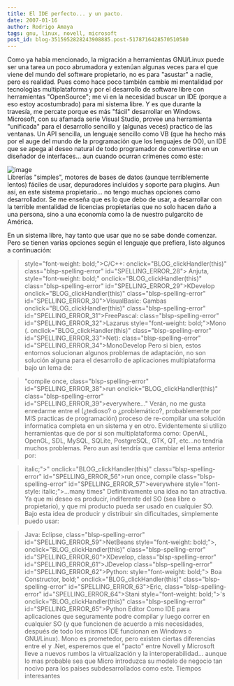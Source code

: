 ```yaml
---
title: El IDE perfecto... y un pacto.
date: 2007-01-16
author: Rodrigo Amaya
tags: gnu, linux, novell, microsoft
post_id: blog-3515952828243908885.post-5178716428570510580
---
```


Como ya había mencionado, la migración a herramientas GNU/Linux puede ser una tarea un poco abrumadora y extenúan algunas veces para el que viene del mundo del software propietario, no es para "asustar" a nadie, pero es realidad. Pues como hace poco también cambie mi mentalidad por tecnologías multiplataforma y por el desarrollo de software libre con herramientas "OpenSource"; me vi en la necesidad buscar un IDE (porque a eso estoy acostumbrado) para mi sistema libre. Y es que durante la travesía, me percate porque es más "fácil" desarrollar en Windows. Microsoft, con su afamada serie Visual Studio, provee una herramienta "unificada" para el desarrollo sencillo y (algunas veces) practico de las ventanas. Un API sencilla, un lenguaje sencillo como VB (que ha hecho más por el auge del mundo de la programación que los lenguajes de OO), un IDE que se apega al deseo natural de todo programador de convertirse en un diseñador de interfaces... aun cuando ocurran crímenes como este:

![image](https://bp0.blogger.com/_ayvorITawE4/Ra0AZjD_hyI/AAAAAAAAAAM/NVkg_aiBeGw/s400/wgetgui-screenshot.png)    
Librerías "simples", motores de bases de datos (aunque terriblemente lentos) fáciles de usar, depuradores incluidos y soporte para plugins. Aun así, en este sistema propietario... no tengo muchas opciones como desarrollador. Se me enseña que es lo que debo de usar, a desarrollar con la terrible mentalidad de licencias propietarias que no solo hacen daño a una persona, sino a una economía como la de nuestro pulgarcito de América.

En un sistema libre, hay tanto que usar que no se sabe donde comenzar. Pero se tienen varias opciones según el lenguaje que prefiera, listo algunos a continuación:

> style="font-weight: bold;">C/C++: onclick="BLOG_clickHandler(this)" class="blsp-spelling-error" id="SPELLING_ERROR_28">
> Anjuta, style="font-weight: bold;" onclick="BLOG_clickHandler(this)" class="blsp-spelling-error"
> id="SPELLING_ERROR_29">KDevelop
> onclick="BLOG_clickHandler(this)" class="blsp-spelling-error"
> id="SPELLING_ERROR_30">VisualBasic:
> Gambas
> onclick="BLOG_clickHandler(this)" class="blsp-spelling-error"
> id="SPELLING_ERROR_31">FreePascal:
> class="blsp-spelling-error" id="SPELLING_ERROR_32">Lazarus
> style="font-weight: bold;">Mono (. onclick="BLOG_clickHandler(this)" class="blsp-spelling-error"
> id="SPELLING_ERROR_33">Net):
> class="blsp-spelling-error" id="SPELLING_ERROR_34">MonoDevelop
Pero si bien, estos entornos solucionan algunos problemas de adaptación, no son solución alguna para el desarrollo de aplicaciones multiplataforma bajo un lema de:

> "compile once, class="blsp-spelling-error" id="SPELLING_ERROR_38">run onclick="BLOG_clickHandler(this)" class="blsp-spelling-error"
> id="SPELLING_ERROR_39">everywhere..."
Verán, no me gusta enredarme entre el (¿tedioso? o ¿problemático?, probablemente por MIS practicas de programación) proceso de re-compilar una solución informatica completa en un sistema y en otro. Evidentemente si utilizo herramientas que de por si son multiplataforma como: OpenAL, OpenGL, SDL, MySQL, SQLite, PostgreSQL, GTK, QT, etc...no tendría muchos problemas. Pero aun así tendría que cambiar el lema anterior por:

> italic;">" onclick="BLOG_clickHandler(this)" class="blsp-spelling-error"
> id="SPELLING_ERROR_56">run once,
> compile class="blsp-spelling-error" id="SPELLING_ERROR_57">everywhere style="font-style: italic;">...many times"
Definitivamente una idea no tan atractiva. Ya que mi deseo es producir, indiferente del SO (sea libre o propietario), y que mi producto pueda ser usado en cualquier SO. Bajo esta idea de producir y distribuir sin dificultades, simplemente puedo usar:

> Java: Eclipse,
> class="blsp-spelling-error" id="SPELLING_ERROR_59">NetBeans style="font-weight: bold;">, onclick="BLOG_clickHandler(this)" class="blsp-spelling-error"
> id="SPELLING_ERROR_60">XDevelop,
> class="blsp-spelling-error" id="SPELLING_ERROR_61">JDevelop
> class="blsp-spelling-error" id="SPELLING_ERROR_62">Python: style="font-weight: bold;"> Boa Constructor, bold;" onclick="BLOG_clickHandler(this)" class="blsp-spelling-error"
> id="SPELLING_ERROR_63">Eric,
> class="blsp-spelling-error" id="SPELLING_ERROR_64">Stani style="font-weight: bold;">'s onclick="BLOG_clickHandler(this)" class="blsp-spelling-error"
> id="SPELLING_ERROR_65">Python
> Editor
Como IDE para aplicaciones que seguramente podre compilar y luego correr en cualquier SO (y que funcionen de acuerdo a mis necesidades, después de todo los mismos IDE funcionan en Windows o GNU/Linux). Mono es prometedor, pero existen ciertas diferencias entre el y .Net, esperemos que el "pacto" entre Novell y Microsoft lleve a nuevos rumbos la virtualización y la interoperabilidad... aunque lo mas probable sea que Micro introduzca su modelo de negocio tan nocivo para los países subdesarrollados como este. Tiempos interesantes